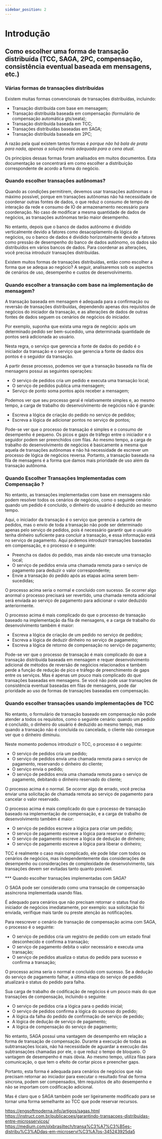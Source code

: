 ```yaml
---
sidebar_position: 2
---
```


# Introdução


## Como escolher uma forma de transação distribuída (TCC, SAGA, 2PC, compensação, consistência eventual baseada em mensagens, etc.)


### Várias formas de transações distribuídas
Existem muitas formas convencionais de transações distribuídas, incluindo:

* Transação distribuída com base em mensagem;
* Transação distribuída baseada em compensação (formulário de compensação automática gts/seata);
* Transação distribuída baseada em TCC;
* Transações distribuídas baseadas em SAGA;
* Transação distribuída baseada em 2PC;

A razão pela qual existem tantos formas é *porque não há bala de prata para nada, apenas a solução mais adequada para a cena atual*.

Os princípios dessas formas foram analisados ​​em muitos documentos. Esta documentação se concentrará em como escolher a distribuição correspondente de acordo a forma do negócio.


### Quando escolher transações autônomas?

Quando as condições permitirem, devemos usar transações autônomas o máximo possível, porque em transações autônomas não há necessidade de coordenar outras fontes de dados, o que reduz o consumo de tempo de interação da rede e consumo de IO de armazenamento necessário para coordenação. No caso de modificar a mesma quantidade de dados de negócios, as transações autônomas terão maior desempenho.

No entanto, depois que o banco de dados autônomo é dividido verticalmente devido a fatores como desacoplamento da lógica de negócios, ou o banco de dados é dividido horizontalmente devido a fatores como pressão de desempenho do banco de dados autônomo, os dados são distribuídos em vários bancos de dados. Para coordenar as alterações, você precisa introduzir transações distribuídas.

Existem muitos formas de transações distribuídas, então como escolher a forma que se adequa ao negócio? A seguir, analisaremos sob os aspectos de cenários de uso, desempenho e custos de desenvolvimento.

### Quando escolher a transação com base na implementação de mensagem?

A transação baseada em mensagem é adequada para a confirmação ou reversão de transações distribuídas, dependendo apenas dos requisitos de negócios do iniciador da transação, e as alterações de dados de outras fontes de dados seguem os cenários de negócios do iniciador.

Por exemplo, suponha que exista uma regra de negócio: após um determinado pedido ser bem-sucedido, uma determinada quantidade de pontos será adicionada ao usuário.

Nesta regra, o serviço que gerencia a fonte de dados do pedido é o iniciador da transação e o serviço que gerencia a fonte de dados dos pontos é o seguidor da transação.

A partir desse processo, podemos ver que a transação baseada na fila de mensagens possui as seguintes operações:

* O serviço de pedidos cria um pedido e executa uma transação local;
* O serviço de pedidos publica uma mensagem;
* Serviço de ponto soma pontos após receber a mensagem;

Podemos ver que seu processo geral é relativamente simples e, ao mesmo tempo, a carga de trabalho do desenvolvimento de negócios não é grande:

* Escreva a lógica de criação do pedido no serviço de pedidos;
* Escreva a lógica de adicionar pontos no serviço de pontos;

Pode-se ver que o processo de transação é simples e o consumo de desempenho é pequeno. Os picos e gaps de tráfego entre o iniciador e o seguidor podem ser preenchidos com filas. Ao mesmo tempo, a carga de trabalho do desenvolvimento de negócios é basicamente a mesma que aquela de transações autônomas e não há necessidade de escrever um processo de lógica de negócios reversa. Portanto, a transação baseada na fila de mensagens é a forma que damos mais prioridade de uso além da transação autônoma.

### Quando Escolher Transações Implementadas com Compensação ?

No entanto, as transações implementadas com base em mensagens não podem resolver todos os cenários de negócios, como o seguinte cenário: quando um pedido é concluído, o dinheiro do usuário é deduzido ao mesmo tempo.

Aqui, o iniciador da transação é o serviço que gerencia a carteira de pedidos, mas o envio de toda a transação não pode ser determinado apenas pelo serviço de pedidos, pois é necessário garantir que o usuário tenha dinheiro suficiente para concluir a transação, e essa informação está no serviço de pagamento. Aqui podemos introduzir transações baseadas em compensação, e o processo é o seguinte:

* Preencha os dados do pedido, mas ainda não execute uma transação local;
* O serviço de pedidos envia uma chamada remota para o serviço de pagamento para deduzir o valor correspondente;
* Envie a transação do pedido após as etapas acima serem bem-sucedidas;

O processo acima seria o normal e concluido com sucesso. Se ocorrer algo anormal o processo precisará ser revertido, uma chamada remota adicional será enviada ao serviço de pagamento para adicionar o valor deduzido anteriormente.

O processo acima é mais complicado do que o processo de transação baseado na implementação da fila de mensagens, e a carga de trabalho do desenvolvimento também é maior:

* Escreva a lógica de criação de um pedido no serviço de pedidos;
* Escreva a lógica de deduzir dinheiro no serviço de pagamento;
* Escreva a lógica de retorno de compensação no serviço de pagamento;

Pode-se ver que o processo de transação é mais complicado do que a transação distribuída baseada em mensagem e requer desenvolvimento adicional de métodos de reversão de negócios relacionados e também perde a função de redução de pico e tráfego de preenchimento de gaps entre os serviços. Mas é apenas um pouco mais complicado do que transações baseadas em mensagens. Se você não pode usar transações de consistência eventual baseadas em filas de mensagens, pode dar prioridade ao uso de formas de transações baseadas em compensação.

### Quando escolher transações usando implementações de TCC

No entanto, o formulário de transação baseado em compensação não pode atender a todos os requisitos, como o seguinte cenário: quando um pedido é concluído, o dinheiro do usuário é deduzido ao mesmo tempo, mas quando a transação não é concluída ou cancelada, o cliente não consegue ver que o dinheiro diminuiu.

Neste momento podemos introduzir o TCC, o processo é o seguinte:

* O serviço de pedidos cria um pedido;
* O serviço de pedidos envia uma chamada remota para o serviço de pagamento, reservando o dinheiro do cliente;
* O serviço envia o pedido;
* O serviço de pedidos envia uma chamada remota para o serviço de pagamento, debitando o dinheiro reservado do cliente;

O processo acima é o normal. Se ocorrer algo de errado, você precisa enviar uma solicitação de chamada remota ao serviço de pagamento para cancelar o valor reservado.

O processo acima é mais complicado do que o processo de transação baseado na implementação de compensação, e a carga de trabalho de desenvolvimento também é maior:

* O serviço de pedidos escreve a lógica para criar um pedido;
* O serviço de pagamento escreve a lógica para reservar o dinheiro;
* O serviço de pagamento escreve a lógica de dedução de dinheiro;
* O serviço de pagamento escreve a lógica para liberar o dinheiro;

TCC é realmente o caso mais complicado, ele pode lidar com todos os cenários de negócios, mas independentemente das considerações de desempenho ou considerações de complexidade de desenvolvimento, tais transações devem ser evitadas tanto quanto possível.

*** Quando escolher transações implementadas com SAGA?

O SAGA pode ser considerado como uma transação de compensação assíncrona implementada usando filas.

É adequado para cenários que não precisam retornar o status final do iniciador de negócios imediatamente, por exemplo: sua solicitação foi enviada, verifique mais tarde ou preste atenção às notificações.

Para reescrever o cenário de transação de compensação acima com SAGA, o processo é o seguinte:

* O serviço de pedidos cria um registro de pedido com um estado final desconhecido e confirma a transação;
* O serviço de pagamento debita o valor necessário e executa uma transação;
* O serviço de pedidos atualiza o status do pedido para sucesso e confirma a transação;

O processo acima seria o normal e concluido com sucesso. Se a dedução do serviço de pagamento falhar, a última etapa do serviço de pedido atualizará o status do pedido para falha.

Sua carga de trabalho de codificação de negócios é um pouco mais do que transações de compensação, incluindo o seguinte:

* O serviço de pedidos cria a lógica para o pedido inicial;
* O serviço de pedidos confirma a lógica do sucesso do pedido;
* A lógica da falha do pedido de confirmação de serviço de pedido;
* A lógica de dedução de serviço de pagamento;
* A lógica de compensação do serviço de pagamento;

No entanto, SAGA possui uma vantagem de desempenho em relação a forma de transação de compensação. Durante a execução de todas as subtransações locais, não há necessidade de aguardar a execução das subtransações chamadas por ele, o que reduz o tempo de bloqueio. O vantagem de desempenho é mais óbvia. Ao mesmo tempo, utiliza filas para comunicação, o que tem o efeito de cortar picos e preencher gaps.

Portanto, esta forma é adequada para cenários de negócios que não precisam retornar ao iniciador para executar o resultado final de forma síncrona, podem ser compensados, têm requisitos de alto desempenho e não se importam com codificação adicional.

Mas é claro que o SAGA também pode ser ligeiramente modificado para se tornar uma forma semelhante ao TCC que pode reservar recursos.


https://engsoftmoderna.info/artigos/sagas.html
https://instruct.com.br/publicacoes/garantindo-transacoes-distribuidas-entre-microsservicos/
https://medium.com/olxbrasiltech/transa%C3%A7%C3%B5es-distribu%C3%ADdas-em-microservi%C3%A7os-345243925da5